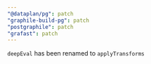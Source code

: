 ```yaml
---
"@dataplan/pg": patch
"graphile-build-pg": patch
"postgraphile": patch
"grafast": patch
---
```


`deepEval` has been renamed to `applyTransforms`
